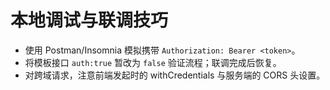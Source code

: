 # 本地调试与联调技巧

-   使用 Postman/Insomnia 模拟携带 `Authorization: Bearer <token>`。
-   将模板接口 `auth:true` 暂改为 `false` 验证流程；联调完成后恢复。
-   对跨域请求，注意前端发起时的 withCredentials 与服务端的 CORS 头设置。
